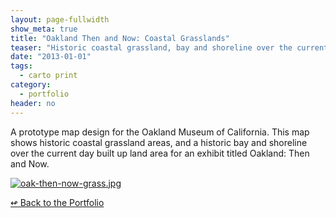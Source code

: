```yaml
---
layout: page-fullwidth
show_meta: true
title: "Oakland Then and Now: Coastal Grasslands"
teaser: "Historic coastal grassland, bay and shoreline over the current day built up land area of Oakland, CA."
date: "2013-01-01"
tags:
  - carto print 
category:
  - portfolio
header: no
---
```



A prototype map design for the Oakland Museum of California. This map shows historic coastal grassland areas, and a historic bay and shoreline over the current day built up land area for an exhibit titled Oakland: Then and Now.


<a href="{{site.url}}{{site.baseurl}}/images/oak-then-now-grass.jpg" target="_blank">
  <img class="portfolio" src="{{site.url}}{{site.baseurl}}/images/oak-then-now-grass.jpg" alt="oak-then-now-grass.jpg">
</a>

[<span class="back-arrow">&#8619;</span> Back to the Portfolio](/work/)